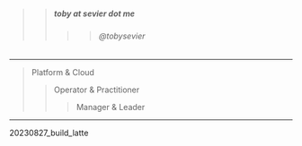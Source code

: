 

> 
>> ##### toby at sevier dot me
>>>> ###### @tobysevier

---

> Platform & Cloud
>> Operator & Practitioner
>>> Manager & Leader

---



20230827_build_latte